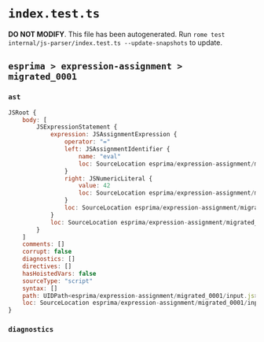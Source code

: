 # `index.test.ts`

**DO NOT MODIFY**. This file has been autogenerated. Run `rome test internal/js-parser/index.test.ts --update-snapshots` to update.

## `esprima > expression-assignment > migrated_0001`

### `ast`

```javascript
JSRoot {
	body: [
		JSExpressionStatement {
			expression: JSAssignmentExpression {
				operator: "="
				left: JSAssignmentIdentifier {
					name: "eval"
					loc: SourceLocation esprima/expression-assignment/migrated_0001/input.js 1:0-1:4 (eval)
				}
				right: JSNumericLiteral {
					value: 42
					loc: SourceLocation esprima/expression-assignment/migrated_0001/input.js 1:7-1:9
				}
				loc: SourceLocation esprima/expression-assignment/migrated_0001/input.js 1:0-1:9
			}
			loc: SourceLocation esprima/expression-assignment/migrated_0001/input.js 1:0-1:9
		}
	]
	comments: []
	corrupt: false
	diagnostics: []
	directives: []
	hasHoistedVars: false
	sourceType: "script"
	syntax: []
	path: UIDPath<esprima/expression-assignment/migrated_0001/input.js>
	loc: SourceLocation esprima/expression-assignment/migrated_0001/input.js 1:0-2:0
}
```

### `diagnostics`

```

```

